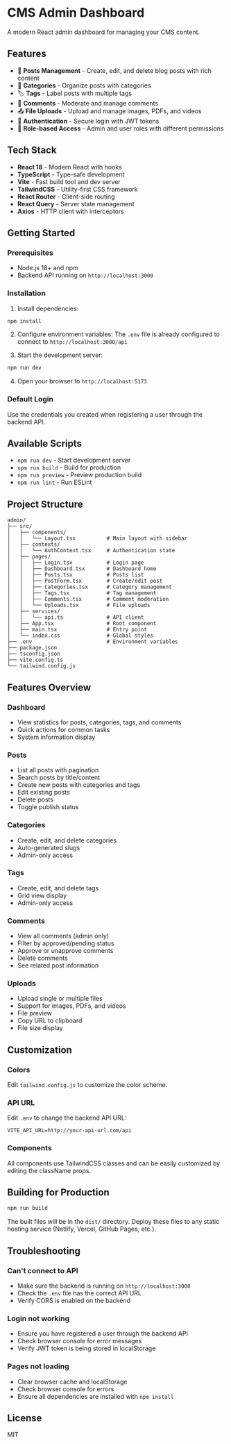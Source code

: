 # CMS Admin Dashboard

A modern React admin dashboard for managing your CMS content.

## Features

- 📝 **Posts Management** - Create, edit, and delete blog posts with rich content
- 📁 **Categories** - Organize posts with categories
- 🏷️ **Tags** - Label posts with multiple tags
- 💬 **Comments** - Moderate and manage comments
- 📤 **File Uploads** - Upload and manage images, PDFs, and videos
- 🔐 **Authentication** - Secure login with JWT tokens
- 👤 **Role-based Access** - Admin and user roles with different permissions

## Tech Stack

- **React 18** - Modern React with hooks
- **TypeScript** - Type-safe development
- **Vite** - Fast build tool and dev server
- **TailwindCSS** - Utility-first CSS framework
- **React Router** - Client-side routing
- **React Query** - Server state management
- **Axios** - HTTP client with interceptors

## Getting Started

### Prerequisites

- Node.js 18+ and npm
- Backend API running on `http://localhost:3000`

### Installation

1. Install dependencies:
```bash
npm install
```

2. Configure environment variables:
The `.env` file is already configured to connect to `http://localhost:3000/api`

3. Start the development server:
```bash
npm run dev
```

4. Open your browser to `http://localhost:5173`

### Default Login

Use the credentials you created when registering a user through the backend API.

## Available Scripts

- `npm run dev` - Start development server
- `npm run build` - Build for production
- `npm run preview` - Preview production build
- `npm run lint` - Run ESLint

## Project Structure

```
admin/
├── src/
│   ├── components/
│   │   └── Layout.tsx          # Main layout with sidebar
│   ├── contexts/
│   │   └── AuthContext.tsx     # Authentication state
│   ├── pages/
│   │   ├── Login.tsx           # Login page
│   │   ├── Dashboard.tsx       # Dashboard home
│   │   ├── Posts.tsx           # Posts list
│   │   ├── PostForm.tsx        # Create/edit post
│   │   ├── Categories.tsx      # Category management
│   │   ├── Tags.tsx            # Tag management
│   │   ├── Comments.tsx        # Comment moderation
│   │   └── Uploads.tsx         # File uploads
│   ├── services/
│   │   └── api.ts              # API client
│   ├── App.tsx                 # Root component
│   ├── main.tsx                # Entry point
│   └── index.css               # Global styles
├── .env                        # Environment variables
├── package.json
├── tsconfig.json
├── vite.config.ts
└── tailwind.config.js
```

## Features Overview

### Dashboard
- View statistics for posts, categories, tags, and comments
- Quick actions for common tasks
- System information display

### Posts
- List all posts with pagination
- Search posts by title/content
- Create new posts with categories and tags
- Edit existing posts
- Delete posts
- Toggle publish status

### Categories
- Create, edit, and delete categories
- Auto-generated slugs
- Admin-only access

### Tags
- Create, edit, and delete tags
- Grid view display
- Admin-only access

### Comments
- View all comments (admin only)
- Filter by approved/pending status
- Approve or unapprove comments
- Delete comments
- See related post information

### Uploads
- Upload single or multiple files
- Support for images, PDFs, and videos
- File preview
- Copy URL to clipboard
- File size display

## Customization

### Colors
Edit `tailwind.config.js` to customize the color scheme.

### API URL
Edit `.env` to change the backend API URL:
```
VITE_API_URL=http://your-api-url.com/api
```

### Components
All components use TailwindCSS classes and can be easily customized by editing the className props.

## Building for Production

```bash
npm run build
```

The built files will be in the `dist/` directory. Deploy these files to any static hosting service (Netlify, Vercel, GitHub Pages, etc.).

## Troubleshooting

### Can't connect to API
- Make sure the backend is running on `http://localhost:3000`
- Check the `.env` file has the correct API URL
- Verify CORS is enabled on the backend

### Login not working
- Ensure you have registered a user through the backend API
- Check browser console for error messages
- Verify JWT token is being stored in localStorage

### Pages not loading
- Clear browser cache and localStorage
- Check browser console for errors
- Ensure all dependencies are installed with `npm install`

## License

MIT
